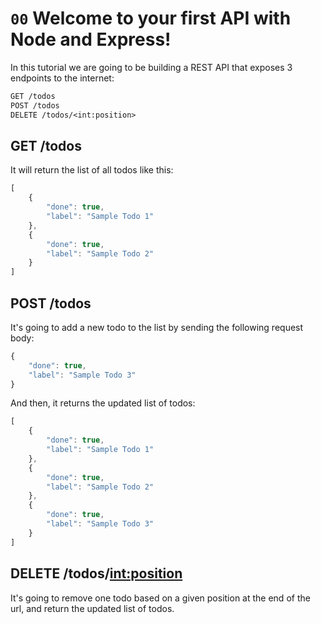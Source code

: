 # `00` Welcome to your first API with Node and Express!

In this tutorial we are going to be building a REST API that exposes 3 endpoints to the internet:

```txt
GET /todos
POST /todos
DELETE /todos/<int:position>
```

## **GET /todos** 

It will return the list of all todos like this:

```javascript
[
    {
        "done": true,
        "label": "Sample Todo 1"
    },
    {
        "done": true,
        "label": "Sample Todo 2"
    }
]
```

## **POST /todos**

It's going to add a new todo to the list by sending the following request body:

```javascript
{
    "done": true,
    "label": "Sample Todo 3"
}
```

And then, it returns the updated list of todos:

```javascript
[
    {
        "done": true,
        "label": "Sample Todo 1"
    },
    {
        "done": true,
        "label": "Sample Todo 2"
    },
    {
        "done": true,
        "label": "Sample Todo 3"
    }
]
```

## **DELETE /todos/<int:position>**

It's going to remove one todo based on a given position at the end of the url, and return the updated list of todos.
